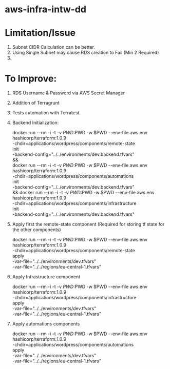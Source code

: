# aws-infra-intw-dd

# Limitation/Issue
1. Subnet CIDR Calculation can be better.
2. Using Single Subnet may cause RDS creation to Fail (Min 2 Required)
3. 

# To Improve:
1. RDS Username & Password via AWS Secret Manager
2. Addition of Terragrunt
3. Tests automation with Terratest.

1. Backend Initialization:

    docker run --rm -i -t -v $PWD:$PWD -w $PWD --env-file aws.env \
    hashicorp/terraform:1.0.9 \
    -chdir=applications/wordpress/components/remote-state \
    init \
    -backend-config="../../environments/dev.backend.tfvars" \
    && \
    docker run --rm -i -t -v $PWD:$PWD -w $PWD --env-file aws.env \
    hashicorp/terraform:1.0.9 \
    -chdir=applications/wordpress/components/automations \
    init \
    -backend-config="../../environments/dev.backend.tfvars" \
    &&
    docker run --rm -i -t -v $PWD:$PWD -w $PWD --env-file aws.env \
    hashicorp/terraform:1.0.9 \
    -chdir=applications/wordpress/components/infrastructure \
    init \
    -backend-config="../../environments/dev.backend.tfvars"


2. Apply first the remote-state component (Required for storing tf state for the other components)

    docker run --rm -i -t -v $PWD:$PWD -w $PWD --env-file aws.env \
    hashicorp/terraform:1.0.9 \
    -chdir=applications/wordpress/components/remote-state \
    apply \
    -var-file="../../environments/dev.tfvars" \
    -var-file="../../regions/eu-central-1.tfvars"

3. Apply Infrastructure component

    docker run --rm -i -t -v $PWD:$PWD -w $PWD --env-file aws.env \
    hashicorp/terraform:1.0.9 \
    -chdir=applications/wordpress/components/infrastructure \
    apply \
    -var-file="../../environments/dev.tfvars" \
    -var-file="../../regions/eu-central-1.tfvars"

4. Apply automations components

    docker run --rm -i -t -v $PWD:$PWD -w $PWD --env-file aws.env \
    hashicorp/terraform:1.0.9 \
    -chdir=applications/wordpress/components/automations \
    apply \
    -var-file="../../environments/dev.tfvars" \
    -var-file="../../regions/eu-central-1.tfvars"